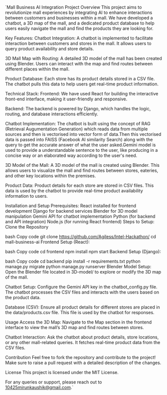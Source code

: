`Mall Business AI Integration Project
Overview
This project aims to revolutionize mall experiences by integrating AI to enhance interactions between customers and businesses within a mall. We have developed a chatbot, a 3D map of the mall, and a dedicated product database to help users easily navigate the mall and find the products they are looking for.

Key Features:
Chatbot Integration:
A chatbot is implemented to facilitate interaction between customers and stores in the mall. It allows users to query product availability and store details.

3D Mall Map with Routing:
A detailed 3D model of the mall has been created using Blender. Users can interact with the map and find routes between different places within the mall.

Product Database:
Each store has its product details stored in a CSV file. The chatbot pulls this data to help users get real-time product information.

Technical Stack:
Frontend:
We have used React for building the interactive front-end interface, making it user-friendly and responsive.

Backend:
The backend is powered by Django, which handles the logic, routing, and database interactions efficiently.

Chatbot Implementation:
The chatbot is built using the concept of RAG (Retrieval Augumentation Generation) which reads data from multiple sources and then is vectorised into vector form of data.Then this vectorised data is passed into FAISS (Facebook AI similarity Search) along with the query to get the accurate answer of what the user asked.Gemini model is used to provide a understandable sentence to the user, like producing in a concise way or an elaborated way according to the user's need.

3D Model of the Mall:
A 3D model of the mall is created using Blender. This allows users to visualize the mall and find routes between stores, eateries, and other key locations within the premises.

Product Data:
Product details for each store are stored in CSV files. This data is used by the chatbot to provide real-time product availability information to users.

Installation and Setup
Prerequisites:
React installed for frontend development
Django for backend services
Blender for 3D model manipulation
Gemini API for chatbot implementation
Python (for backend and API integration)
Node.js (for running React frontend)
Steps to Setup:
Clone the Repository

bash
Copy code
git clone https://github.com/Agiless/Intel-Hackathon/
cd mall-business-ai
Frontend Setup (React):

bash
Copy code
cd frontend
npm install
npm start
Backend Setup (Django):

bash
Copy code
cd backend
pip install -r requirements.txt
python manage.py migrate
python manage.py runserver
Blender Model Setup: Open the Blender file located in 3D-model/ to explore or modify the 3D map of the mall.

Chatbot Setup: Configure the Gemini API key in the chatbot_config.py file. The chatbot processes the CSV files and interacts with the users based on the product data.

Database (CSV): Ensure all product details for different stores are placed in the data/products.csv file. This file is used by the chatbot for responses.

Usage
Access the 3D Map:
Navigate to the Map section in the frontend interface to view the mall’s 3D map and find routes between stores.

Chatbot Interaction:
Ask the chatbot about product details, store locations, or any other mall-related queries. It fetches real-time product data from the CSV files.

Contribution
Feel free to fork the repository and contribute to the project! Make sure to raise a pull request with a detailed description of the changes.

License
This project is licensed under the MIT License.

For any queries or support, please reach out to 10425mirunkaushik@gmail.com.`
